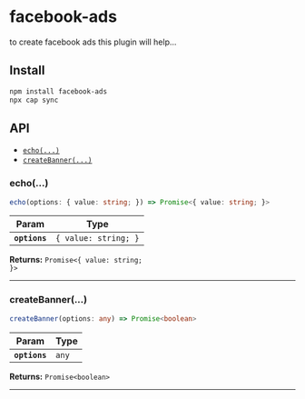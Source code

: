 # facebook-ads

to create facebook ads this plugin will help...

## Install

```bash
npm install facebook-ads
npx cap sync
```

## API

<docgen-index>

- [`echo(...)`](#echo)
- [`createBanner(...)`](#createbanner)

</docgen-index>

<docgen-api>
<!--Update the source file JSDoc comments and rerun docgen to update the docs below-->

### echo(...)

```typescript
echo(options: { value: string; }) => Promise<{ value: string; }>
```

| Param         | Type                            |
| ------------- | ------------------------------- |
| **`options`** | <code>{ value: string; }</code> |

**Returns:** <code>Promise&lt;{ value: string; }&gt;</code>

---

### createBanner(...)

```typescript
createBanner(options: any) => Promise<boolean>
```

| Param         | Type             |
| ------------- | ---------------- |
| **`options`** | <code>any</code> |

**Returns:** <code>Promise&lt;boolean&gt;</code>

---

</docgen-api>
